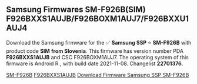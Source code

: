 <h2>Samsung Firmwares SM-F926B(SIM) F926BXXS1AUJB/F926BOXM1AUJ7/F926BXXU1AUJ4</h2>
Download the Samsung firmware for the ✅ <strong>Samsung SSP </strong> ⭐ <strong>SM-F926B</strong> with product code <strong>SIM</strong> <strong> from Slovenia</strong>. This firmware has version number PDA <strong>F926BXXS1AUJB</strong> and CSC F926BOXM1AUJ7. The operating system of this firmware is Android R , with build date 2021-11-08. Changelist <strong>22701376</strong>.


[SM-F926B](https://samfirm.shop/samsung/model/SM-F926B)
[F926BXXS1AUJB](https://samfirm.shop/samsung/pda/F926BXXS1AUJB)
[Download Firmware Samsung SSP SM-F926B](https://samfirm.shop/samsung/firmware/472695)
